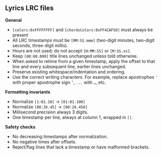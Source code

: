 ## Lyrics LRC files

**General**
- `[colors:0xFFFFFFFF]` and `[chordsColors:0xFF4CAF50]` must always be present
- All LRC timestamps must be `[MM:SS.mmm]` (two-digit minutes, two-digit seconds, three-digit millis).
- Hours are not used; do not accept `[H:MM:SS]` or `[M:SS.xx]`.
- Keep `[00:00.000]` title lines unchanged unless told otherwise.
- When asked to retime from a given timestamp, apply the offset to that line and every subsequent line, earlier lines unchanged.
- Preserve existing whitespace/indentation and ordering.
- Use the correct writing characters. For example, replace apostrophes `'` with proper apostrophe sign `’`, `...` with `…`, etc.

**Formatting invariants**
- Normalize `[1:01.10]` → `[01:01.100]`
- Normalize `[00:26.45]` → `[00:26.450]`
- Millisecond precision always 3 digits.
- One timestamp per line, always at column 1, wrapped in `[]`.

**Safety checks**
- No decreasing timestamps after normalization.
- No negative times after offsets.
- Reject/flag lines that lack a timestamp or have malformed brackets.